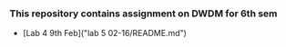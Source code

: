 ### This repository contains assignment on DWDM for 6th sem

- [Lab 4 9th Feb]("lab 5 02-16/README.md")